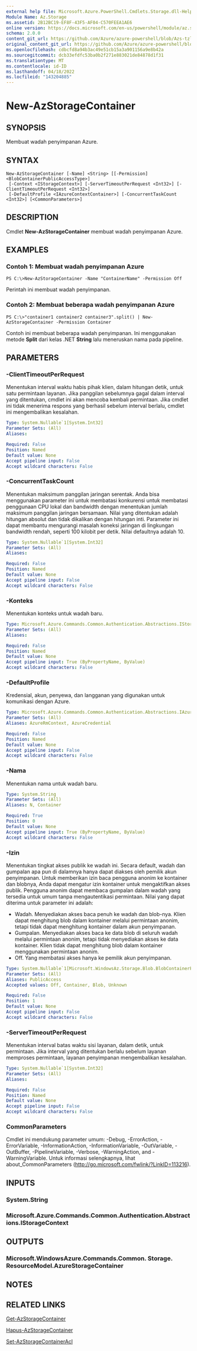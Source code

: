 ```yaml
---
external help file: Microsoft.Azure.PowerShell.Cmdlets.Storage.dll-Help.xml
Module Name: Az.Storage
ms.assetid: 2B12BC19-EF8F-43F5-AF04-C570FEEA1AE6
online version: https://docs.microsoft.com/en-us/powershell/module/az.storage/new-azstoragecontainer
schema: 2.0.0
content_git_url: https://github.com/Azure/azure-powershell/blob/Azs-tzl/src/Storage/Storage.Management/help/New-AzStorageContainer.md
original_content_git_url: https://github.com/Azure/azure-powershell/blob/Azs-tzl/src/Storage/Storage.Management/help/New-AzStorageContainer.md
ms.openlocfilehash: cdbcfd8a94b3ac49e51cb15a3a901156a9e8b42a
ms.sourcegitcommit: dcb33efdfc53ba0b2f271e883021de84878d1f31
ms.translationtype: MT
ms.contentlocale: id-ID
ms.lasthandoff: 04/18/2022
ms.locfileid: "143204885"
---
```

# New-AzStorageContainer

## SYNOPSIS
Membuat wadah penyimpanan Azure.

## SYNTAX

```
New-AzStorageContainer [-Name] <String> [[-Permission] <BlobContainerPublicAccessType>]
 [-Context <IStorageContext>] [-ServerTimeoutPerRequest <Int32>] [-ClientTimeoutPerRequest <Int32>]
 [-DefaultProfile <IAzureContextContainer>] [-ConcurrentTaskCount <Int32>] [<CommonParameters>]
```

## DESCRIPTION
Cmdlet **New-AzStorageContainer** membuat wadah penyimpanan Azure.

## EXAMPLES

### Contoh 1: Membuat wadah penyimpanan Azure
```
PS C:\>New-AzStorageContainer -Name "ContainerName" -Permission Off
```

Perintah ini membuat wadah penyimpanan.

### Contoh 2: Membuat beberapa wadah penyimpanan Azure
```
PS C:\>"container1 container2 container3".split() | New-AzStorageContainer -Permission Container
```

Contoh ini membuat beberapa wadah penyimpanan.
Ini menggunakan metode **Split** dari kelas .NET **String** lalu meneruskan nama pada pipeline.

## PARAMETERS

### -ClientTimeoutPerRequest
Menentukan interval waktu habis pihak klien, dalam hitungan detik, untuk satu permintaan layanan.
Jika panggilan sebelumnya gagal dalam interval yang ditentukan, cmdlet ini akan mencoba kembali permintaan.
Jika cmdlet ini tidak menerima respons yang berhasil sebelum interval berlalu, cmdlet ini mengembalikan kesalahan.

```yaml
Type: System.Nullable`1[System.Int32]
Parameter Sets: (All)
Aliases:

Required: False
Position: Named
Default value: None
Accept pipeline input: False
Accept wildcard characters: False
```

### -ConcurrentTaskCount
Menentukan maksimum panggilan jaringan serentak.
Anda bisa menggunakan parameter ini untuk membatasi konkurensi untuk membatasi penggunaan CPU lokal dan bandwidth dengan menentukan jumlah maksimum panggilan jaringan bersamaan.
Nilai yang ditentukan adalah hitungan absolut dan tidak dikalikan dengan hitungan inti.
Parameter ini dapat membantu mengurangi masalah koneksi jaringan di lingkungan bandwidth rendah, seperti 100 kilobit per detik.
Nilai defaultnya adalah 10.

```yaml
Type: System.Nullable`1[System.Int32]
Parameter Sets: (All)
Aliases:

Required: False
Position: Named
Default value: None
Accept pipeline input: False
Accept wildcard characters: False
```

### -Konteks
Menentukan konteks untuk wadah baru.

```yaml
Type: Microsoft.Azure.Commands.Common.Authentication.Abstractions.IStorageContext
Parameter Sets: (All)
Aliases:

Required: False
Position: Named
Default value: None
Accept pipeline input: True (ByPropertyName, ByValue)
Accept wildcard characters: False
```

### -DefaultProfile
Kredensial, akun, penyewa, dan langganan yang digunakan untuk komunikasi dengan Azure.

```yaml
Type: Microsoft.Azure.Commands.Common.Authentication.Abstractions.IAzureContextContainer
Parameter Sets: (All)
Aliases: AzureRmContext, AzureCredential

Required: False
Position: Named
Default value: None
Accept pipeline input: False
Accept wildcard characters: False
```

### -Nama
Menentukan nama untuk wadah baru.

```yaml
Type: System.String
Parameter Sets: (All)
Aliases: N, Container

Required: True
Position: 0
Default value: None
Accept pipeline input: True (ByPropertyName, ByValue)
Accept wildcard characters: False
```

### -Izin
Menentukan tingkat akses publik ke wadah ini.
Secara default, wadah dan gumpalan apa pun di dalamnya hanya dapat diakses oleh pemilik akun penyimpanan.
Untuk memberikan izin baca pengguna anonim ke kontainer dan blobnya, Anda dapat mengatur izin kontainer untuk mengaktifkan akses publik.
Pengguna anonim dapat membaca gumpalan dalam wadah yang tersedia untuk umum tanpa mengautentikasi permintaan.
Nilai yang dapat diterima untuk parameter ini adalah:
- Wadah.
Menyediakan akses baca penuh ke wadah dan blob-nya.
Klien dapat menghitung blob dalam kontainer melalui permintaan anonim, tetapi tidak dapat menghitung kontainer dalam akun penyimpanan. 
- Gumpalan.
Menyediakan akses baca ke data blob di seluruh wadah melalui permintaan anonim, tetapi tidak menyediakan akses ke data kontainer.
Klien tidak dapat menghitung blob dalam kontainer menggunakan permintaan anonim. 
- Off.
Yang membatasi akses hanya ke pemilik akun penyimpanan.

```yaml
Type: System.Nullable`1[Microsoft.WindowsAz.Storage.Blob.BlobContainerPublicAccessType]
Parameter Sets: (All)
Aliases: PublicAccess
Accepted values: Off, Container, Blob, Unknown

Required: False
Position: 1
Default value: None
Accept pipeline input: False
Accept wildcard characters: False
```

### -ServerTimeoutPerRequest
Menentukan interval batas waktu sisi layanan, dalam detik, untuk permintaan.
Jika interval yang ditentukan berlalu sebelum layanan memproses permintaan, layanan penyimpanan mengembalikan kesalahan.

```yaml
Type: System.Nullable`1[System.Int32]
Parameter Sets: (All)
Aliases:

Required: False
Position: Named
Default value: None
Accept pipeline input: False
Accept wildcard characters: False
```

### CommonParameters
Cmdlet ini mendukung parameter umum: -Debug, -ErrorAction, -ErrorVariable, -InformationAction, -InformationVariable, -OutVariable, -OutBuffer, -PipelineVariable, -Verbose, -WarningAction, and -WarningVariable. Untuk informasi selengkapnya, lihat about_CommonParameters (http://go.microsoft.com/fwlink/?LinkID=113216).

## INPUTS

### System.String

### Microsoft.Azure.Commands.Common.Authentication.Abstractions.IStorageContext

## OUTPUTS

### Microsoft.WindowsAzure.Commands.Common. Storage. ResourceModel.AzureStorageContainer

## NOTES

## RELATED LINKS

[Get-AzStorageContainer](./Get-AzStorageContainer.md)

[Hapus-AzStorageContainer](./Remove-AzStorageContainer.md)

[Set-AzStorageContainerAcl](./Set-AzStorageContainerAcl.md)



